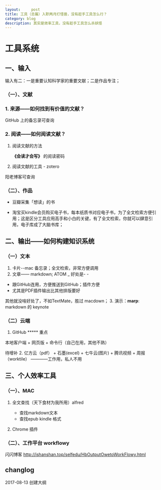 ```yaml
---
layout:     post
title: 工具（总篇）入职两月打怪兽，没有趁手工具怎么行？
category: blog
description: 其实是效率工具，没有趁手工具怎么杀妖怪
---
```



# 工具系统

## 一、输入

输入有二：一是重要认知科学家的重要文献；二是作品专注；

### （一）、文献

### 1. 来源——如何找到有价值的文献？

GitHub 上的备忘录可查询

### 2. 阅读——如何阅读文献？

1. 阅读文献的方法

   **《会读才会写》** 的阅读密码

2. 阅读文献的工具 - zotero

阳老博客可查询


### （二）、作品

- 豆瓣采集「想读」的书

- 淘宝买kindle会员购买电子书，每本纸质书对应电子书，为了全文检索方便引用；这是区分工具应用高手和小白的关键，有了全文检索，你就可以肆意引用，电子库成了大脑书库；


## 二、输出——如何构建知识系统


### （一）文本

1. 卡片--mac 备忘录；全文检索，非常方便调用
2. 文章—— markdown; ATOM _ 好处是- -

 - 跟GitHub连用，方便推送到GitHub；插件方便
 - 尤其是PDF插件输出比其他排版要好

  其他就没啥好处了，不如TextMate，胜过 macdown；
3. 演示：**marp**: markdown 的 keynote


### （二）云端
1. GitHub ***** 重点

  本地客户端 + 网页版 + 命令行（自己在用，其他不熟）

  待增补
2. 亿方云（pdf） + 石墨(excel) + 七牛云(图片)  + 腾讯视频 + 周报（worktile）
————工作用，私人不用

## 三、个人效率工具

### （一）、MAC
1. 全文查找（天下食材为我所用）alfred

      - 查找markdown文本
      - 查找epub kindle 格式
2. Chrome 插件

### （二）、工作平台 workflowy

闪闪博客 http://ishanshan.top/selfedu/HbOutputOwetoWorkFlowy.html




## changlog

2017-08-13 创建大纲
